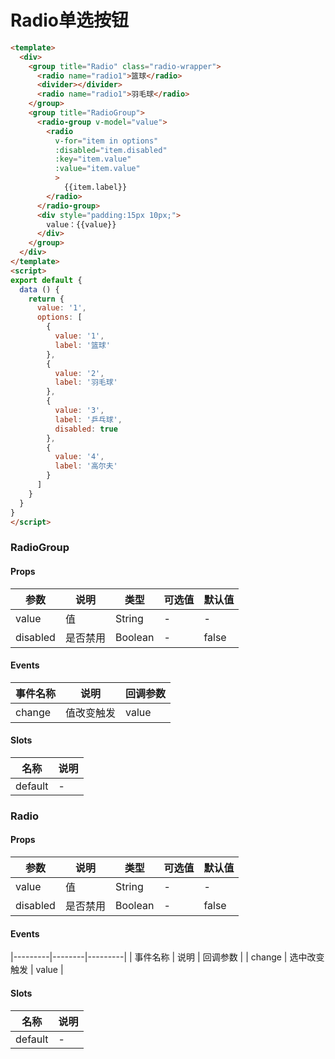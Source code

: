 # Radio单选按钮

``` html
<template>
  <div>
    <group title="Radio" class="radio-wrapper">
      <radio name="radio1">篮球</radio>
      <divider></divider>
      <radio name="radio1">羽毛球</radio>
    </group>
    <group title="RadioGroup">
      <radio-group v-model="value">
        <radio 
          v-for="item in options"
          :disabled="item.disabled"
          :key="item.value"
          :value="item.value"
          >
            {{item.label}}
        </radio>
      </radio-group>
      <div style="padding:15px 10px;">
        value：{{value}}
      </div>
    </group>
  </div>
</template>
<script>
export default {
  data () {
    return {
      value: '1',
      options: [
        {
          value: '1',
          label: '篮球'
        },
        {
          value: '2',
          label: '羽毛球'
        },
        {
          value: '3',
          label: '乒乓球',
          disabled: true
        },
        {
          value: '4',
          label: '高尔夫'
        }
      ]
    }
  }
}
</script>
```
### RadioGroup

#### Props
| 参数      | 说明    | 类型      | 可选值       | 默认值   |
|---------- |-------- |---------- |------------- |--------- |
| value     | 值   | String  |   -       |    -    |
| disabled     | 是否禁用   | Boolean  |   -       |    false    |

#### Events
| 事件名称 | 说明 | 回调参数 |
|---------|--------|---------|
| change | 值改变触发 | value |

#### Slots
| 名称 | 说明 | 
|---------|--------|
| default | - |

### Radio

#### Props
| 参数      | 说明    | 类型      | 可选值       | 默认值   |
|---------- |-------- |---------- |------------- |--------- |
| value     | 值   | String  |   -       |    -    |
| disabled     | 是否禁用   | Boolean  |   -       |    false    |

#### Events
|---------|--------|---------|
| 事件名称 | 说明 | 回调参数 |
| change | 选中改变触发 | value |

#### Slots
| 名称 | 说明 | 
|---------|--------|
| default | - |